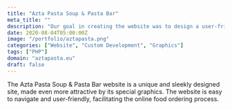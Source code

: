 ```yaml
---
title: "Azta Pasta Soup & Pasta Bar"
meta_title: ""
description: "Our goal in creating the website was to design a user-friendly interface"
date: 2020-08-04T05:00:00Z
image: "/portfolio/aztapasta.png"
categories: ["Website", "Custom Development", "Graphics"]
tags: ["PHP"]
domain: "aztapasta.eu"
draft: false
---
```


The Azta Pasta Soup & Pasta Bar website is a unique and sleekly designed site, made even more attractive by its special graphics. The website is easy to navigate and user-friendly, facilitating the online food ordering process.
